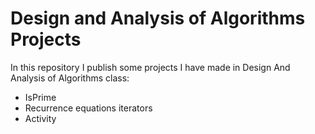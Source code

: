 # Design and Analysis of Algorithms Projects
In this repository I publish some projects I have made in Design And Analysis of Algorithms class:
* IsPrime
* Recurrence equations iterators
* Activity
